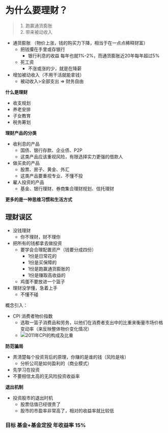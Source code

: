 # 为什么要理财？
>1. 跑赢通货膨胀
>2. 带来被动收入
- 通货膨胀 （物价上涨，钱的购买力下降，相当于在一点点稀释财富）
  - 把钱攥在手里或存银行
    - 银行利息的收益 每年也就1%-2%，而通货膨胀近20年每年超过5%
  - 死工资
    - 不涨或涨的少，就是在降薪
- 增加被动收入（不用干活就能拿钱）
  - 被动收入>全部支出 => 财务自由

**什么是理财**
- 收支规划
- 养老安排
- 子女教育
- 税务筹划

**理财产品的分类**
- 收利息的产品
  - 国债、银行存款、企业债、P2P
  - 这类产品应该重视风险，有限选择实力更强的借款人
- 做买卖的产品
  - 股票、房子、黄金、外汇
  - 这类产品要重视专业、不懂不投
- 雇人投资的产品
  - 基金、银行理财、券商集合理财规划、信托理财

**更多的是一种思维习惯和生活方式**


## 理财误区
- 没钱理财
  - 你不理财，财不理你
- 把所有的钱都拿去做投资
  - 要学会合理配置资产（钱要分成四份）
    - 1份是日常花的
    - 1份是买保障的
    - 1份是跑赢通货膨胀的
    - 1份是赚取高收益的
  - 鸡蛋不要放进一个篮子
- 理财没学懂，急着上手
  - 不懂不碰

概念引入：
- CPI 消费者物价指数
  - 选取一篮子消费品和劳务，以他们在消费者支出中的比重来衡量市场价格变动率（来反映整体物价变化情况）
  - ![2011年CPI的构成及比重](https://raw.githubusercontent.com/luobosiji/blog/master/resources/money/cpi.png)


**防范骗局**
- 弄清楚每个投资背后的原理，你赚的是谁的钱（风险是啥）
  - 分析公司是如何盈利的（商业模式）
- 先学习在投资
- 不要相信太高的无风险投资收益率


**退出机制**
- 投资股市的退出时机
  - 股票估值已经很贵了
  - 股市的市盈率非常高了，相对的收益率就比较低

### 目标 基金+基金定投 年收益率 15%
